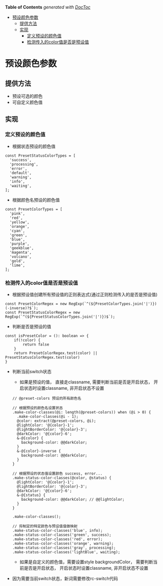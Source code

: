 <!-- START doctoc generated TOC please keep comment here to allow auto update -->
<!-- DON'T EDIT THIS SECTION, INSTEAD RE-RUN doctoc TO UPDATE -->
**Table of Contents**  *generated with [DocToc](https://github.com/thlorenz/doctoc)*

- [预设颜色参数](#%E9%A2%84%E8%AE%BE%E9%A2%9C%E8%89%B2%E5%8F%82%E6%95%B0)
  - [提供方法](#%E6%8F%90%E4%BE%9B%E6%96%B9%E6%B3%95)
  - [实现](#%E5%AE%9E%E7%8E%B0)
    - [定义预设的颜色值](#%E5%AE%9A%E4%B9%89%E9%A2%84%E8%AE%BE%E7%9A%84%E9%A2%9C%E8%89%B2%E5%80%BC)
    - [检测传入的color值是否是预设值](#%E6%A3%80%E6%B5%8B%E4%BC%A0%E5%85%A5%E7%9A%84color%E5%80%BC%E6%98%AF%E5%90%A6%E6%98%AF%E9%A2%84%E8%AE%BE%E5%80%BC)

<!-- END doctoc generated TOC please keep comment here to allow auto update -->

# 预设颜色参数
## 提供方法
- 预设可选的颜色
- 可自定义颜色值

## 实现

### 定义预设的颜色值
- 根据状态预设的颜色值
```
const PresetStatusColorTypes = [
  'success',
  'processing',
  'error',
  'default',
  'warning',
  'info',
  'waiting',
];
```
- 根据颜色名预设的颜色值
```
const PresetColorTypes = [
  'pink',
  'red',
  'yellow',
  'orange',
  'cyan',
  'green',
  'blue',
  'purple',
  'geekblue',
  'magenta',
  'volcano',
  'gold',
  'lime',
];
```

### 检测传入的color值是否是预设值
- 根据预设值创建所有预设值的正则表达式(通过正则检测传入的是否是预设值)
```
const PresetColorRegex = new RegExp(`^(${PresetColorTypes.join('|')})(-inverse)?$`);
const PresetStatusColorRegex = new RegExp(`^(${PresetStatusColorTypes.join('|')})$`);
```

- 判断是否是预设的值
```
const isPresetColor = (): boolean => {
    if(!color) {
        return false
    }
    return PresetColorRegex.test(color) || PresetStatusColorRegex.test(color)
}
```

- 判断当前switch状态
  - 如果是预设的值， 直接走classname, 需要判断当前是否是开启状态， 开启状态时设置classname, 非开启状态不设置
  ```
  // @preset-colors 预设的所有颜色名

  // 根据预设的颜色名设置状态
  .make-color-classes(@i: length(@preset-colors)) when (@i > 0) {
    .make-color-classes(@i - 1);
    @color: extract(@preset-colors, @i);
    @lightColor: '@{color}-1';
    @lightBorderColor: '@{color}-3';
    @darkColor: '@{color}-6';
    &-@{color} {
      background-color: @@darkColor;
    }
    &-@{color}-inverse {
      background-color: @@darkColor;
    }
  }

  // 根据预设的状态值设置颜色 success, error...
  .make-status-color-classes(@color, @status) {
    @lightColor: '@{color}-1';
    @lightBorderColor: '@{color}-3';
    @darkColor: '@{color}-6';
    &-@{status} {
      background-color: @@darkColor; // @@lightColor;
    }
  }

  .make-color-classes();

  // 将制定的特定颜色与预设值值做映射
  .make-status-color-classes('blue', info);
  .make-status-color-classes('green', success);
  .make-status-color-classes('red', error);
  .make-status-color-classes('orange', warning);
  .make-status-color-classes('gray', processing);
  .make-status-color-classes('lightBlue', waiting);
  ```

  - 如果是自定义的颜色值，需要设置style backgroundColor， 需要判断当前是否是开启状态， 开启状态时设置classname, 非开启状态不设置

- 因为需要当前switch状态，新词需要修改rc-switch代码

